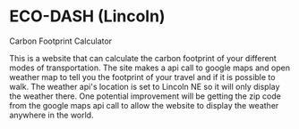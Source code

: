 # ECO-DASH (Lincoln)
Carbon Footprint Calculator

This is a website that can calculate the carbon footprint of your different modes of transportation. The site makes a api call to google maps and open weather map to tell you the footprint of your travel and if it is possible to walk. The weather api's location is set to Lincoln NE so it will only display the weather there. One potential improvement will be getting the zip code from the google maps api call to allow the website to display the weather anywhere in the world.

